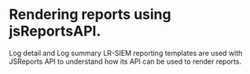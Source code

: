 # Rendering reports using jsReportsAPI. 
Log detail and Log summary LR-SIEM reporting templates are used with JSReports API to understand how its API can be used to render reports.
